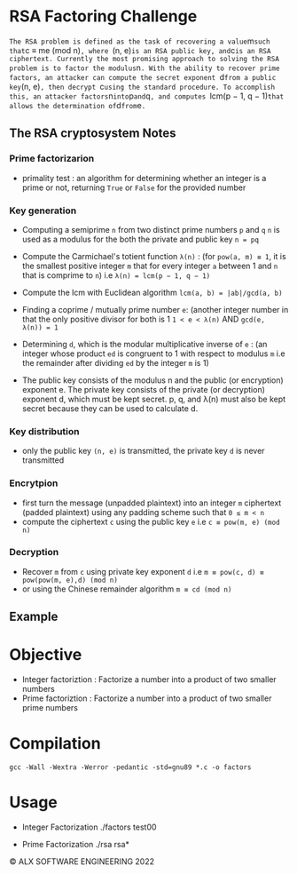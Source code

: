 # RSA Factoring Challenge
`
The RSA problem is defined as the task of recovering a value `m` such that `c ≡ me (mod n)`, where `(n, e)` is an RSA public key, and `c` is an RSA ciphertext. Currently the most promising approach to solving the RSA problem is to factor the modulus `n`. With the ability to recover prime factors, an attacker can compute the secret exponent `d` from a public key `(n, e)`, then decrypt `c` using the standard procedure. To accomplish this, an attacker factors `n` into `p` and `q`, and computes `lcm(p − 1, q − 1)` that allows the determination of `d` from `e`.
`

## The RSA cryptosystem Notes
### Prime factorizarion
- primality test : an algorithm for determining whether an integer is a prime or not,
  returning `True` or `False` for the provided number

### Key generation
- Computing a semiprime `n` from two distinct prime numbers `p` and `q`
  `n` is used as a modulus for the both the private and public key
  `n = pq`
- Compute the Carmichael's totient function `λ(n)` : (for `pow(a, m) ≡ 1`, 
  it is the smallest positive integer `m` that 
  for every integer `a` between 1 and `n` that is comprime to `n`) i.e
  `λ(n) = lcm(p − 1, q − 1)`
- Compute the lcm with Euclidean algorithm
  `lcm(a, b) = |ab|/gcd(a, b)`
- Finding a coprime / mutually prime number `e`: (another integer number in that
  the only positive divisor for both is 1
  `1 < e < λ(n)` AND `gcd(e, λ(n)) = 1`
- Determining `d`, which is the modular multiplicative inverse of `e` : 
  (an integer whose product `ed` is congruent to 1 with respect to modulus `m` 
  i.e the remainder after dividing `ed` by the integer `m` is 1)

- The public key consists of the modulus n and the public (or encryption) exponent e. 
  The private key consists of the  private (or decryption) exponent d, 
  which must be kept secret. p, q, and λ(n) must also be kept secret 
  because they can be used to calculate d.

### Key distribution
- only the public key `(n, e)` is transmitted, the private key `d` is never transmitted

### Encrytpion
  - first turn the message (unpadded plaintext) into an integer `m`
    ciphertext (padded plaintext) using any padding scheme such that
    `0 ≤ m < n`
  - compute the ciphertext `c` using the public key `e` i.e
    `c ≡ pow(m, e) (mod n)`

### Decryption
  - Recover `m` from `c` using private key exponent `d` i.e
    `m ≡ pow(c, d) ≡ pow(pow(m, e),d) (mod n)`
  - or using the Chinese remainder algorithm
    `m ≡ cd (mod n)`

## Example


# Objective
- Integer factoriztion : Factorize a number into a product of two smaller numbers
- Prime factoriztion : Factorize a number into a product of two smaller prime numbers

# Compilation
    gcc -Wall -Wextra -Werror -pedantic -std=gnu89 *.c -o factors

# Usage
- Integer Factorization
    ./factors test00

- Prime Factorization
    ./rsa rsa*

© ALX SOFTWARE ENGINEERING 2022